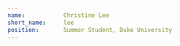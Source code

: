 ```yaml
---
name:           Christine Lee
short_name:     lee
position:       Summer Student, Duke University
---
```

